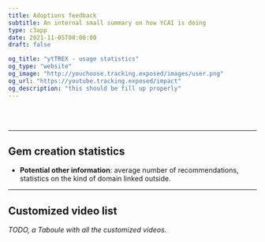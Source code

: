 ```yaml
---
title: Adoptions feedback
subtitle: An internal small summary on how YCAI is doing
type: c3app
date: 2021-11-05T00:00:00
draft: false

og_title: "ytTREX - usage statistics"
og_type: "website"
og_image: "http://youchoose.tracking.exposed/images/user.png"
og_url: "https://youtube.tracking.exposed/impact"
og_description: "this should be fill up properly"
---
```


<br>
<br>

---

## Gem creation statistics

<div id="recommendations-graph" class="c3graph"></div>

* **Potential other information**: average number of recommendations, statistics on the kind of domain linked outside.

---

## Customized video list


_TODO, a Taboule with all the customized videos._



<!-- global.js is already included -->
<script src="/js/youchoose.js"></script>
<script type="text/javascript">

    gemlist();

</script>
